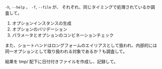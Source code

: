 `-h`, `--help` 、
`-f`, `--file` が、
それぞれ、同じタイミングで処理されているか調査して。

1. オプションインスタンスの生成
2. オプションのバリデーション
3. パラメータとオプションのコンビネーションチェック

また、ショートハンドはロングフォームのエイリアスとして扱われ、内部的には同一オプションとして取り扱われる対象であるか？も調査して。

結果を tmp/ 配下に日付付きファイルを作成し、記録して。


